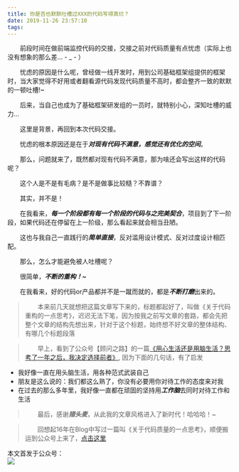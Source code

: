 ```yaml
---
title: 你是否也默默吐槽过XXX的代码写得真烂？
date: 2019-11-26 23:57:10
tags:
---
```


&emsp;&emsp;前段时间在做前端监控代码的交接，交接之前对代码质量有点忧虑（实际上也没有想象的那么差... - _ - ）

&emsp;&emsp;忧虑的原因是什么呢，曾经做一线开发时，用到公司基础框架组提供的框架时，当大家觉得不好用或者翻看源代码发现代码质量不高时，都会整齐一致的默默的一顿吐槽!~

&emsp;&emsp;后来，当自己也成为了基础框架研发组的一员时，就特别小心，深知吐槽的威力...

&emsp;&emsp;这里是背景，再回到本次代码交接。

&emsp;&emsp;忧虑的根本原因还是在于***对现有代码不满意，感觉还有优化的空间***。

&emsp;&emsp;那么，问题就来了，既然都对现有代码不满意，那为啥还会写出这样的代码呢？

&emsp;&emsp;这个人是不是有毛病？是不是做事比较糙？不靠谱？

&emsp;&emsp;其实，并不是！

&emsp;&emsp;在我看来，***每一个阶段都有每一个阶段的代码与之完美契合***，项目到了下一阶段，如果代码还在停留在上一阶级，那么看起来就会相当丑陋。

&emsp;&emsp;这也与我自己一直践行的***简单直接***，反对滥用设计模式、反对过度设计相匹配。

&emsp;&emsp;那么，怎么才能避免被人吐槽呢？

&emsp;&emsp;很简单，***不断的重构！~***

&emsp;&emsp;在我看来，好的代码or产品都并不是一蹴而就的，都是***不断打磨***出来的。


> &emsp;&emsp;本来前几天就想把这篇文章写下来的，标题都起好了，叫做《关于代码重构的一点思考》，迟迟无法下笔，因为按我之前写文章的套路，都会先把整个文章的结构先想出来，针对于这个标题，始终想不好文章的整体结构、有哪几个标题段落

> &emsp;&emsp;早上，看到了公众号【顾问之路】的一篇<a href='https://mp.weixin.qq.com/s/7Xz6v0hJCU9oirYT4rn6qQ'>《用心生活还是用脑生活？思考了一年之后，我决定选择前者》</a>, 因为下面的几句话，有了启发
- 我好像一直在用头脑生活，用各种范式武装自己
- 朋友是这么说的：我们都这么熟了，你没有必要用你对待工作的态度来对我
- 在过去的那么多年里，我好像一直都在顽固的坚持用***工作脑***去同时对待工作和生活

> &emsp;&emsp;最后，感谢***猎头麦***，从此我的文章风格进入了新时代！哈哈哈！~

> &emsp;&emsp;回想起16年在Blog中写过一篇叫《关于代码质量的一点思考》，顺便搬运到公众号上来了，<a href='https://mp.weixin.qq.com/s/EQflyMXsDXnIg-6R8jnKSA'>点击这里</a>

本文首发于公众号：  
<img src='http://muchstudy.com/2019/11/10/%E4%B8%80%E6%96%87%E6%90%9E%E5%AE%9AJS%E5%BC%82%E5%B8%B8%E6%8D%95%E8%8E%B7/YIYING.jpg'>
